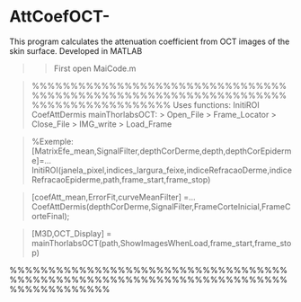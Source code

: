 # AttCoefOCT-
This program calculates the attenuation coefficient from OCT images of the skin surface. Developed in MATLAB

>> First open 
    MaiCode.m
    
> %%%%%%%%%%%%%%%%%%%%%%%%%%%%%%%%%%%%%%%%%%%%%%%%%%%%%%%%%%%%%%%%%%%%%%%%%%%%%%%%%%%%
> Uses functions:
> InitiROI
> CoefAttDermis
> mainThorlabsOCT:
    > Open_File
    > Frame_Locator
    > Close_File
    > IMG_write
    > Load_Frame
     
> %Exemple:
>  [MatrixEfe_mean,SignalFilter,depthCorDerme,depth,depthCorEpiderme]=...
>              InitiROI(janela_pixel,indices_largura_feixe,indiceRefracaoDerme,indiceRefracaoEpiderme,path,frame_start,frame_stop)

> [coefAtt_mean,ErrorFit,curveMeanFilter] =...
>                     CoefAttDermis(depthCorDerme,SignalFilter,FrameCorteInicial,FrameCorteFinal);

> [M3D,OCT_Display] = mainThorlabsOCT(path,ShowImagesWhenLoad,frame_start,frame_stop)

%%%%%%%%%%%%%%%%%%%%%%%%%%%%%%%%%%%%%%%%%%%%%%%%%%%%%%%%%%%%%%%%%%%%%%%%%%%%%%%%%%%%%
